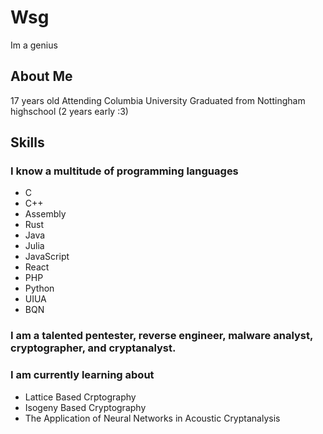 # Wsg

Im a genius

## About Me

17 years old
Attending Columbia University 
Graduated from Nottingham highschool (2 years early :3)

## Skills

### I know a multitude of programming languages
- C
- C++
- Assembly
- Rust
- Java
- Julia
- JavaScript
- React
- PHP
- Python
- UIUA
- BQN

### I am a talented pentester, reverse engineer, malware analyst, cryptographer, and cryptanalyst.

### I am currently learning about
- Lattice Based Crptography
- Isogeny Based Cryptography
- The Application of Neural Networks in Acoustic Cryptanalysis
